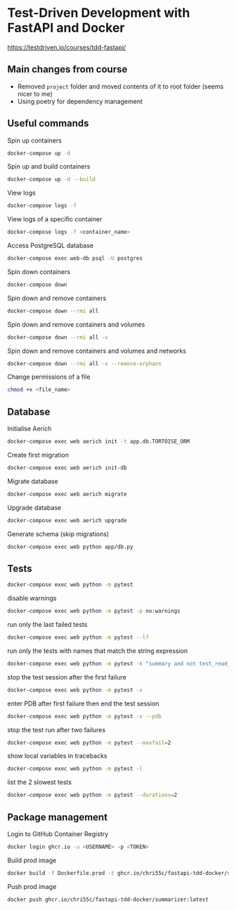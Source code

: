 # Test-Driven Development with FastAPI and Docker

<!-- ![Continuous Integration and Delivery](https://github.com/testdrivenio/fastapi-tdd-docker/workflows/Continuous%20Integration%20and%20Delivery/badge.svg?branch=main) -->

https://testdriven.io/courses/tdd-fastapi/

## Main changes from course

- Removed `project` folder and moved contents of it to root folder (seems nicer to me)
- Using poetry for dependency management


## Useful commands


Spin up containers

```bash
docker-compose up -d
```

Spin up and build containers

```bash
docker-compose up -d --build
```

View logs

```bash
docker-compose logs -f
```

View logs of a specific container

```bash
docker-compose logs -f <container_name>
```

Access PostgreSQL database

```bash
docker-compose exec web-db psql -U postgres
```

Spin down containers

```bash
docker-compose down
```

Spin down and remove containers

```bash
docker-compose down --rmi all
```

Spin down and remove containers and volumes

```bash
docker-compose down --rmi all -v
```

Spin down and remove containers and volumes and networks

```bash
docker-compose down --rmi all -v --remove-orphans
```

Change permissions of a file

```bash
chmod +x <file_name>
```

## Database

Initialise Aerich

```bash
docker-compose exec web aerich init -t app.db.TORTOISE_ORM
```

Create first migration

```bash
docker-compose exec web aerich init-db
```

Migrate database

```bash
docker-compose exec web aerich migrate
```

Upgrade database

```bash
docker-compose exec web aerich upgrade
```

Generate schema (skip migrations)

```bash
docker-compose exec web python app/db.py
```

## Tests

```bash
docker-compose exec web python -m pytest
```

disable warnings

```bash
docker-compose exec web python -m pytest -p no:warnings
```

run only the last failed tests

```bash
docker-compose exec web python -m pytest --lf
```

run only the tests with names that match the string expression

```bash
docker-compose exec web python -m pytest -k "summary and not test_read_summary"
```

stop the test session after the first failure

```bash
docker-compose exec web python -m pytest -x
```

enter PDB after first failure then end the test session

```bash
docker-compose exec web python -m pytest -x --pdb
```

stop the test run after two failures

```bash
docker-compose exec web python -m pytest --maxfail=2
```

show local variables in tracebacks

```bash
docker-compose exec web python -m pytest -l
```

list the 2 slowest tests

```bash
docker-compose exec web python -m pytest --durations=2
```

## Package management

Login to GitHub Container Registry

```bash
docker login ghcr.io -u <USERNAME> -p <TOKEN>
```

Build prod image
```bash
docker build -f Dockerfile.prod -t ghcr.io/chri55c/fastapi-tdd-docker/summarizer:latest .
```

Push prod image
```bash
docker push ghcr.io/chri55c/fastapi-tdd-docker/summarizer:latest
```
